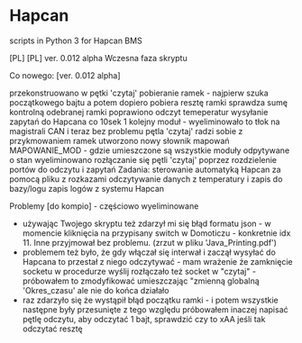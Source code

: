 # Hapcan
scripts in Python 3 for Hapcan BMS

[PL]
[PL] ver. 0.012 alpha Wczesna faza skryptu

Co nowego: [ver. 0.012 alpha]

przekonstruowano w pętki 'czytaj' pobieranie ramek - najpierw szuka początkowego bajtu a potem dopiero pobiera resztę ramki
sprawdza sumę kontrolną odebranej ramki
poprawiono odczyt temeperatur
wysyłanie zapytań do Hapcana co 10sek 1 kolejny moduł - wyeliminowało to tłok na magistrali CAN i teraz bez problemu pętla 'czytaj' radzi sobie z przykmowaniem ramek
utworzono nowy słownik mapowań MAPOWANIE_MOD - gdzie umieszczone są wszystkie moduły odpytywane o stan
wyeliminowano rozłączanie się pętli 'czytaj' poprzez rozdzielenie portów do odczytu i zapytań
Zadania: sterowanie automatyką Hapcan za pomocą pliku z rozkazami odczytywanie danych z temperatury i zapis do bazy/logu zapis logów z systemu Hapcan

Problemy [do kompio] - częściowo wyeliminowane 

- używając Twojego skryptu też zdarzył mi się błąd formatu json - w momencie kliknięcia na przypisany switch w Domoticzu - konkretnie idx 11. Inne przyjmował bez problemu. (zrzut w pliku 'Java_Printing.pdf')
- problemem też było, że gdy włączał się interwał i zaczął wysyłać do Hapcana to przestał z niego odczytywać - mam wrażenie że zamknięcie socketu w procedurze wyślij rozłączało też socket w "czytaj" - próbowałem to zmodyfikować umieszczając "zmienną globalną 'Okres_czasu' ale nie do końca działało
- raz zdarzyło się że wystąpił błąd początku ramki - i potem wszystkie następne były przesunięte z tego względu próbowałem inaczej  napisać pętlę odczytu, aby odczytać 1 bajt, sprawdzić czy to xAA jeśli tak odczytać resztę 

